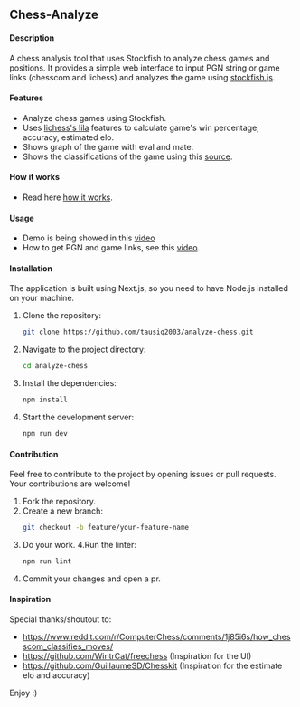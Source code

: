 ## Chess-Analyze

#### Description
A chess analysis tool that uses Stockfish to analyze chess games and positions. It provides a simple web interface to input PGN string or game links (chesscom and lichess) and analyzes the game using [stockfish.js](https://github.com/nmrugg/stockfish.js). 

#### Features
- Analyze chess games using Stockfish.
- Uses [lichess's lila](https://github.com/lichess-org/lila) features to calculate game's win percentage, accuracy, estimated elo.
- Shows graph of the game with eval and mate.
- Shows the classifications of the game using this [source](https://support.chess.com/en/articles/8572705-how-are-moves-classified-what-is-a-blunder-or-brilliant-etc).

#### How it works
- Read here [how it works](https://publish.tausiqsama.me/arch/chess-analyze).

#### Usage
- Demo is being showed in this [video](todo)
- How to get PGN and game links, see this [video](https://www.youtube.com/watch?v=DDkTX70ERSA).

#### Installation

The application is built using Next.js, so you need to have Node.js installed on your machine.

1. Clone the repository:
   ```bash
   git clone https://github.com/tausiq2003/analyze-chess.git
   ```
2. Navigate to the project directory:
   ```bash
   cd analyze-chess
   ```
3. Install the dependencies:
   ```bash
   npm install
   ```
4. Start the development server:
   ```bash
   npm run dev
   ```
#### Contribution
Feel free to contribute to the project by opening issues or pull requests. Your contributions are welcome!
1. Fork the repository.
2. Create a new branch:
   ```bash
   git checkout -b feature/your-feature-name
   ```
3. Do your work.
4.Run the linter:
    ```bash
    npm run lint
    ```
5. Commit your changes and open a pr.

#### Inspiration
Special thanks/shoutout to: 
- https://www.reddit.com/r/ComputerChess/comments/1j85i6s/how_chesscom_classifies_moves/
- https://github.com/WintrCat/freechess (Inspiration for the UI)
- https://github.com/GuillaumeSD/Chesskit (Inspiration for the estimate elo and accuracy)

Enjoy :)

